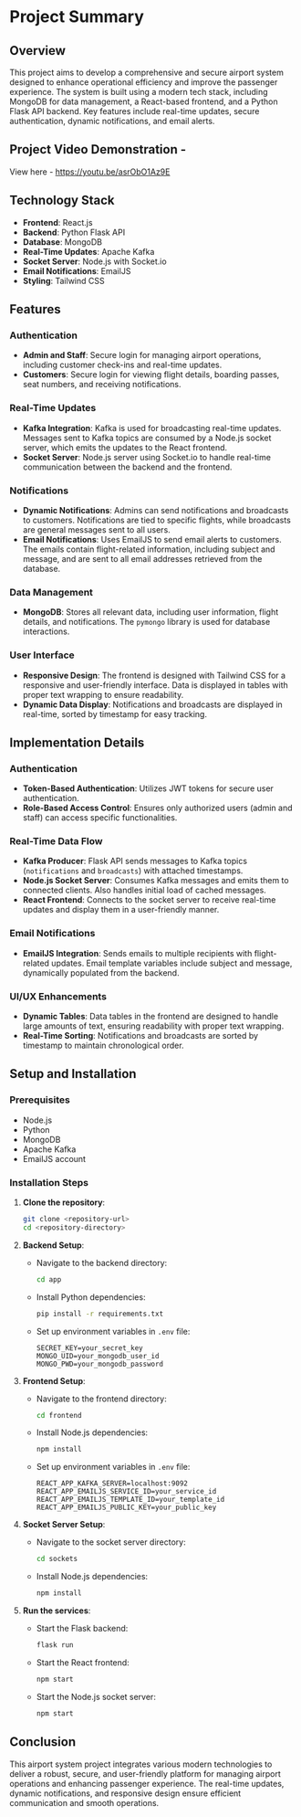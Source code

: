 # Project Summary

## Overview

This project aims to develop a comprehensive and secure airport system designed to enhance operational efficiency and improve the passenger experience. The system is built using a modern tech stack, including MongoDB for data management, a React-based frontend, and a Python Flask API backend. Key features include real-time updates, secure authentication, dynamic notifications, and email alerts.

## Project Video Demonstration - 

View here - https://youtu.be/asrObO1Az9E

## Technology Stack

- **Frontend**: React.js
- **Backend**: Python Flask API
- **Database**: MongoDB
- **Real-Time Updates**: Apache Kafka
- **Socket Server**: Node.js with Socket.io
- **Email Notifications**: EmailJS
- **Styling**: Tailwind CSS

## Features

### Authentication
- **Admin and Staff**: Secure login for managing airport operations, including customer check-ins and real-time updates.
- **Customers**: Secure login for viewing flight details, boarding passes, seat numbers, and receiving notifications.

### Real-Time Updates
- **Kafka Integration**: Kafka is used for broadcasting real-time updates. Messages sent to Kafka topics are consumed by a Node.js socket server, which emits the updates to the React frontend.
- **Socket Server**: Node.js server using Socket.io to handle real-time communication between the backend and the frontend.

### Notifications
- **Dynamic Notifications**: Admins can send notifications and broadcasts to customers. Notifications are tied to specific flights, while broadcasts are general messages sent to all users.
- **Email Notifications**: Uses EmailJS to send email alerts to customers. The emails contain flight-related information, including subject and message, and are sent to all email addresses retrieved from the database.

### Data Management
- **MongoDB**: Stores all relevant data, including user information, flight details, and notifications. The `pymongo` library is used for database interactions.

### User Interface
- **Responsive Design**: The frontend is designed with Tailwind CSS for a responsive and user-friendly interface. Data is displayed in tables with proper text wrapping to ensure readability.
- **Dynamic Data Display**: Notifications and broadcasts are displayed in real-time, sorted by timestamp for easy tracking. 

## Implementation Details

### Authentication
- **Token-Based Authentication**: Utilizes JWT tokens for secure user authentication.
- **Role-Based Access Control**: Ensures only authorized users (admin and staff) can access specific functionalities.

### Real-Time Data Flow
- **Kafka Producer**: Flask API sends messages to Kafka topics (`notifications` and `broadcasts`) with attached timestamps.
- **Node.js Socket Server**: Consumes Kafka messages and emits them to connected clients. Also handles initial load of cached messages.
- **React Frontend**: Connects to the socket server to receive real-time updates and display them in a user-friendly manner.

### Email Notifications
- **EmailJS Integration**: Sends emails to multiple recipients with flight-related updates. Email template variables include subject and message, dynamically populated from the backend.

### UI/UX Enhancements
- **Dynamic Tables**: Data tables in the frontend are designed to handle large amounts of text, ensuring readability with proper text wrapping.
- **Real-Time Sorting**: Notifications and broadcasts are sorted by timestamp to maintain chronological order.

## Setup and Installation

### Prerequisites
- Node.js
- Python
- MongoDB
- Apache Kafka
- EmailJS account

### Installation Steps
1. **Clone the repository**:
   ```sh
   git clone <repository-url>
   cd <repository-directory>
   ```

2. **Backend Setup**:
   - Navigate to the backend directory:
     ```sh
     cd app
     ```
   - Install Python dependencies:
     ```sh
     pip install -r requirements.txt
     ```
   - Set up environment variables in `.env` file:
     ```
     SECRET_KEY=your_secret_key
     MONGO_UID=your_mongodb_user_id
     MONGO_PWD=your_mongodb_password
     ```

3. **Frontend Setup**:
   - Navigate to the frontend directory:
     ```sh
     cd frontend
     ```
   - Install Node.js dependencies:
     ```sh
     npm install
     ```
   - Set up environment variables in `.env` file:
     ```
     REACT_APP_KAFKA_SERVER=localhost:9092
     REACT_APP_EMAILJS_SERVICE_ID=your_service_id
     REACT_APP_EMAILJS_TEMPLATE_ID=your_template_id
     REACT_APP_EMAILJS_PUBLIC_KEY=your_public_key
     ```

4. **Socket Server Setup**:
   - Navigate to the socket server directory:
     ```sh
     cd sockets
     ```
   - Install Node.js dependencies:
     ```sh
     npm install
     ```

5. **Run the services**:
   - Start the Flask backend:
     ```sh
     flask run
     ```
   - Start the React frontend:
     ```sh
     npm start
     ```
   - Start the Node.js socket server:
     ```sh
     npm start
     ```

## Conclusion

This airport system project integrates various modern technologies to deliver a robust, secure, and user-friendly platform for managing airport operations and enhancing passenger experience. The real-time updates, dynamic notifications, and responsive design ensure efficient communication and smooth operations.